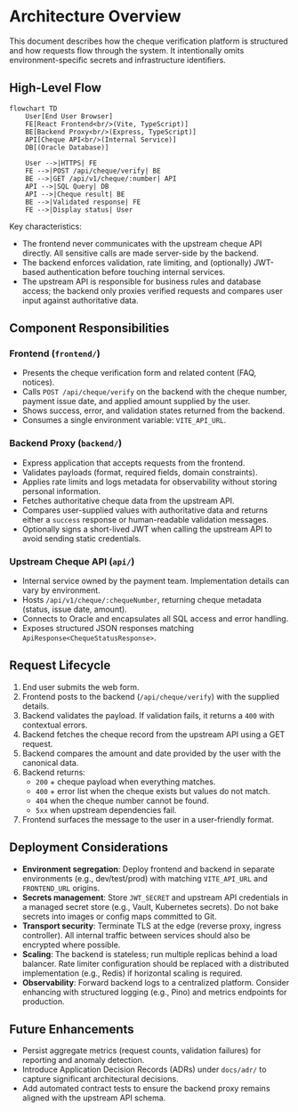 # Architecture Overview

This document describes how the cheque verification platform is structured and how requests flow through the system. It intentionally omits environment-specific secrets and infrastructure identifiers.

## High-Level Flow

```mermaid
flowchart TD
    User[End User Browser]
    FE[React Frontend<br/>(Vite, TypeScript)]
    BE[Backend Proxy<br/>(Express, TypeScript)]
    API[Cheque API<br/>(Internal Service)]
    DB[(Oracle Database)]

    User -->|HTTPS| FE
    FE -->|POST /api/cheque/verify| BE
    BE -->|GET /api/v1/cheque/:number| API
    API -->|SQL Query| DB
    API -->|Cheque result| BE
    BE -->|Validated response| FE
    FE -->|Display status| User
```

Key characteristics:

- The frontend never communicates with the upstream cheque API directly. All sensitive calls are made server-side by the backend.
- The backend enforces validation, rate limiting, and (optionally) JWT-based authentication before touching internal services.
- The upstream API is responsible for business rules and database access; the backend only proxies verified requests and compares user input against authoritative data.

## Component Responsibilities

### Frontend (`frontend/`)

- Presents the cheque verification form and related content (FAQ, notices).
- Calls `POST /api/cheque/verify` on the backend with the cheque number, payment issue date, and applied amount supplied by the user.
- Shows success, error, and validation states returned from the backend.
- Consumes a single environment variable: `VITE_API_URL`.

### Backend Proxy (`backend/`)

- Express application that accepts requests from the frontend.
- Validates payloads (format, required fields, domain constraints).
- Applies rate limits and logs metadata for observability without storing personal information.
- Fetches authoritative cheque data from the upstream API.
- Compares user-supplied values with authoritative data and returns either a `success` response or human-readable validation messages.
- Optionally signs a short-lived JWT when calling the upstream API to avoid sending static credentials.

### Upstream Cheque API (`api/`)

- Internal service owned by the payment team. Implementation details can vary by environment.
- Hosts `/api/v1/cheque/:chequeNumber`, returning cheque metadata (status, issue date, amount).
- Connects to Oracle and encapsulates all SQL access and error handling.
- Exposes structured JSON responses matching `ApiResponse<ChequeStatusResponse>`.

## Request Lifecycle

1. End user submits the web form.
2. Frontend posts to the backend (`/api/cheque/verify`) with the supplied details.
3. Backend validates the payload. If validation fails, it returns a `400` with contextual errors.
4. Backend fetches the cheque record from the upstream API using a GET request.
5. Backend compares the amount and date provided by the user with the canonical data.
6. Backend returns:
   - `200` + cheque payload when everything matches.
   - `400` + error list when the cheque exists but values do not match.
   - `404` when the cheque number cannot be found.
   - `5xx` when upstream dependencies fail.
7. Frontend surfaces the message to the user in a user-friendly format.

## Deployment Considerations

- **Environment segregation**: Deploy frontend and backend in separate environments (e.g., dev/test/prod) with matching `VITE_API_URL` and `FRONTEND_URL` origins.
- **Secrets management**: Store `JWT_SECRET` and upstream API credentials in a managed secret store (e.g., Vault, Kubernetes secrets). Do not bake secrets into images or config maps committed to Git.
- **Transport security**: Terminate TLS at the edge (reverse proxy, ingress controller). All internal traffic between services should also be encrypted where possible.
- **Scaling**: The backend is stateless; run multiple replicas behind a load balancer. Rate limiter configuration should be replaced with a distributed implementation (e.g., Redis) if horizontal scaling is required.
- **Observability**: Forward backend logs to a centralized platform. Consider enhancing with structured logging (e.g., Pino) and metrics endpoints for production.

## Future Enhancements

- Persist aggregate metrics (request counts, validation failures) for reporting and anomaly detection.
- Introduce Application Decision Records (ADRs) under `docs/adr/` to capture significant architectural decisions.
- Add automated contract tests to ensure the backend proxy remains aligned with the upstream API schema.
